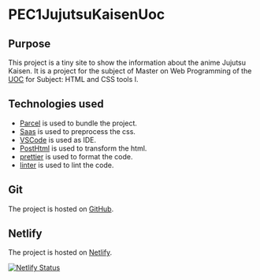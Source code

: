 # PEC1JujutsuKaisenUoc

## Purpose

This project is a tiny site to show the information about the anime Jujutsu Kaisen. It is a project for the subject of Master  on Web Programming of the [UOC](https://www.uoc.edu) for Subject: HTML and CSS tools I.

## Technologies used

- [Parcel](https://parceljs.org/) is used to bundle the project.
- [Saas](https://sass-lang.com/) is used to preprocess the css.
- [VSCode](https://code.visualstudio.com/) is used as IDE.
- [PostHtml](https://posthtml.org/) is used to transform the html.
- [prettier](https://prettier.io/) is used to format the code.
- [linter](https://eslint.org/) is used to lint the code.

## Git

The project is hosted on [GitHub](https://github.com/JoseAntonioMarmol/PEC1JujutsuKaisenUoc.git).

## Netlify

The project is hosted on [Netlify](https://jujutsukaisenfan.netlify.app/).

[![Netlify Status](https://api.netlify.com/api/v1/badges/08efde5f-02e1-462e-b809-533af2b9fb6f/deploy-status)](https://app.netlify.com/sites/jujutsukaisenfan/deploys)